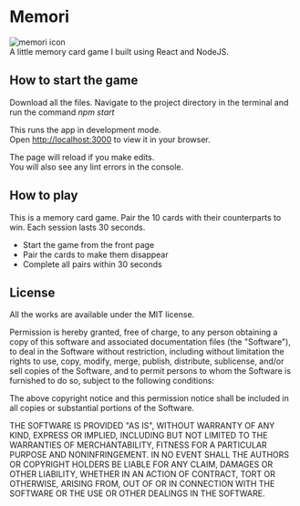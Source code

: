 # Memori

![memori icon](https://gugulet.hu/site/wp-content/uploads/memori-game-100x100-1.png)<br>
A little memory card game I built using React and NodeJS.

## How to start the game

Download all the files. Navigate to the project directory in the terminal and run the command _npm start_

This runs the app in development mode.<br />
Open [http://localhost:3000](http://localhost:3000) to view it in your browser.

The page will reload if you make edits.<br />
You will also see any lint errors in the console.

## How to play

This is a memory card game. Pair the 10 cards with their counterparts to win. Each session lasts 30 seconds.

-    Start the game from the front page
-    Pair the cards to make them disappear
-    Complete all pairs within 30 seconds

## License

All the works are available under the MIT license.

Permission is hereby granted, free of charge, to any person obtaining a copy of this software and associated documentation files (the "Software"), to deal in the Software without restriction, including without limitation the rights to use, copy, modify, merge, publish, distribute, sublicense, and/or sell copies of the Software, and to permit persons to whom the Software is furnished to do so, subject to the following conditions:

The above copyright notice and this permission notice shall be included in all copies or substantial portions of the Software.

THE SOFTWARE IS PROVIDED "AS IS", WITHOUT WARRANTY OF ANY KIND, EXPRESS OR IMPLIED, INCLUDING BUT NOT LIMITED TO THE WARRANTIES OF MERCHANTABILITY, FITNESS FOR A PARTICULAR PURPOSE AND NONINFRINGEMENT. IN NO EVENT SHALL THE AUTHORS OR COPYRIGHT HOLDERS BE LIABLE FOR ANY CLAIM, DAMAGES OR OTHER LIABILITY, WHETHER IN AN ACTION OF CONTRACT, TORT OR OTHERWISE, ARISING FROM, OUT OF OR IN CONNECTION WITH THE SOFTWARE OR THE USE OR OTHER DEALINGS IN THE SOFTWARE.
